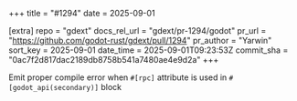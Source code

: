+++
title = "#1294"
date = 2025-09-01

[extra]
repo = "gdext"
docs_rel_url = "gdext/pr-1294/godot"
pr_url = "https://github.com/godot-rust/gdext/pull/1294"
pr_author = "Yarwin"
sort_key = 2025-09-01
date_time = 2025-09-01T09:23:53Z
commit_sha = "0ac7f2d817dac2189db8758b541a7480ae4e9d2a"
+++

Emit proper compile error when `#[rpc]` attribute is used in `#[godot_api(secondary)]` block
